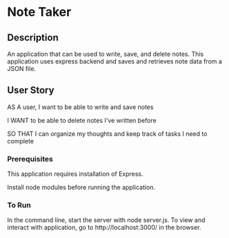 # Note Taker

## Description

An application that can be used to write, save, and delete notes. This application uses express backend and saves and retrieves note data from a JSON file.

## User Story

AS A user, I want to be able to write and save notes

I WANT to be able to delete notes I've written before

SO THAT I can organize my thoughts and keep track of tasks I need to complete

### Prerequisites

This application requires installation of Express. 

Install node modules before running the application.

### To Run

In the command line, start the server with node server.js. To view and interact with application, go to http://localhost:3000/ in the browser.





